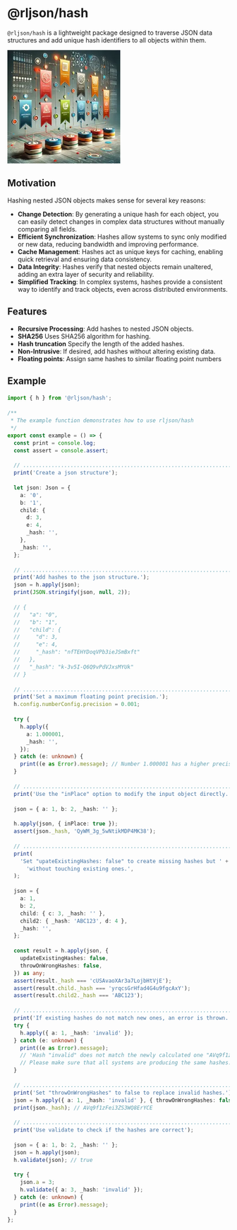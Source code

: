 # @rljson/hash

`@rljson/hash` is a lightweight package designed to traverse JSON data
structures and add unique hash identifiers to all objects within them.

![teaser.webp](https://github.com/rljson/hash/raw/main/teaser.webp)

## Motivation

Hashing nested JSON objects makes sense for several key reasons:

- **Change Detection**: By generating a unique hash for each object, you can easily
  detect changes in complex data structures without manually comparing all
  fields.
- **Efficient Synchronization**: Hashes allow systems to sync only modified or new
  data, reducing bandwidth and improving performance.
- **Cache Management**: Hashes act as unique keys for caching, enabling quick
  retrieval and ensuring data consistency.
- **Data Integrity**: Hashes verify that nested objects remain unaltered, adding an
  extra layer of security and reliability.
- **Simplified Tracking**: In complex systems, hashes provide a consistent way to
  identify and track objects, even across distributed environments.

## Features

- **Recursive Processing**: Add hashes to nested JSON objects.
- **SHA256** Uses SHA256 algorithm for hashing.
- **Hash truncation** Specify the length of the added hashes.
- **Non-Intrusive**: If desired, add hashes without altering existing data.
- **Floating points**: Assign same hashes to similar floating point numbers

## Example

```typescript
import { h } from '@rljson/hash';

/**
 * The example function demonstrates how to use rljson/hash
 */
export const example = () => {
  const print = console.log;
  const assert = console.assert;

  // .............................................................................
  print('Create a json structure');

  let json: Json = {
    a: '0',
    b: '1',
    child: {
      d: 3,
      e: 4,
      _hash: '',
    },
    _hash: '',
  };

  // .............................................................................
  print('Add hashes to the json structure.');
  json = h.apply(json);
  print(JSON.stringify(json, null, 2));

  // {
  //   "a": "0",
  //   "b": "1",
  //   "child": {
  //     "d": 3,
  //     "e": 4,
  //     "_hash": "nfTEHYDoqVPb3ieJSmBxft"
  //   },
  //   "_hash": "k-3v5I-Q6Q9vPdVJxsMYUk"
  // }

  // .............................................................................
  print('Set a maximum floating point precision.');
  h.config.numberConfig.precision = 0.001;

  try {
    h.apply({
      a: 1.000001,
      _hash: '',
    });
  } catch (e: unknown) {
    print((e as Error).message); // Number 1.000001 has a higher precision than 0.001
  }

  // .............................................................................
  print('Use the "inPlace" option to modify the input object directly.');

  json = { a: 1, b: 2, _hash: '' };

  h.apply(json, { inPlace: true });
  assert(json._hash, 'QyWM_3g_5wNtikMDP4MK38');

  // .............................................................................
  print(
    'Set "upateExistingHashes: false" to create missing hashes but ' +
      'without touching existing ones.',
  );

  json = {
    a: 1,
    b: 2,
    child: { c: 3, _hash: '' },
    child2: { _hash: 'ABC123', d: 4 },
    _hash: '',
  };

  const result = h.apply(json, {
    updateExistingHashes: false,
    throwOnWrongHashes: false,
  }) as any;
  assert(result._hash === 'cUSAvaoXAr3a7LojbHtVjE');
  assert(result.child._hash === 'yrqcsGrHfad4G4u9fgcAxY');
  assert(result.child2._hash === 'ABC123');

  // .............................................................................
  print('If existing hashes do not match new ones, an error is thrown.');
  try {
    h.apply({ a: 1, _hash: 'invalid' });
  } catch (e: unknown) {
    print((e as Error).message);
    // 'Hash "invalid" does not match the newly calculated one "AVq9f1zFei3ZS3WQ8ErYCE".
    // Please make sure that all systems are producing the same hashes.'
  }

  // .............................................................................
  print('Set "throwOnWrongHashes" to false to replace invalid hashes.');
  json = h.apply({ a: 1, _hash: 'invalid' }, { throwOnWrongHashes: false });
  print(json._hash); // AVq9f1zFei3ZS3WQ8ErYCE

  // .............................................................................
  print('Use validate to check if the hashes are correct');

  json = { a: 1, b: 2, _hash: '' };
  json = h.apply(json);
  h.validate(json); // true

  try {
    json.a = 3;
    h.validate({ a: 3, _hash: 'invalid' });
  } catch (e: unknown) {
    print((e as Error).message);
  }
};

```
